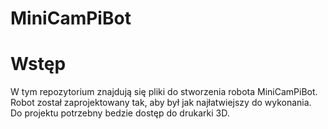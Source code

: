 # MiniCamPiBot

# Wstęp

W tym repozytorium znajdują się pliki do stworzenia robota MiniCamPiBot. Robot został zaprojektowany tak, aby był jak najłatwiejszy do wykonania. Do projektu potrzebny bedzie dostęp do drukarki 3D.

